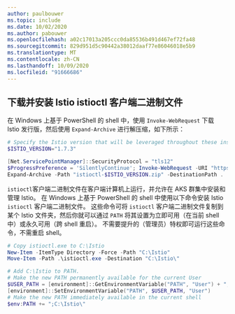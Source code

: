 ```yaml
---
author: paulbouwer
ms.topic: include
ms.date: 10/02/2020
ms.author: pabouwer
ms.openlocfilehash: a02c17013a205ccc0da85536b491d467ef72fa48
ms.sourcegitcommit: 829d951d5c90442a38012daaf77e86046018e5b9
ms.translationtype: MT
ms.contentlocale: zh-CN
ms.lasthandoff: 10/09/2020
ms.locfileid: "91666686"
---
```

## <a name="download-and-install-the-istio-istioctl-client-binary"></a>下载并安装 Istio istioctl 客户端二进制文件

在 Windows 上基于 PowerShell 的 shell 中，使用 `Invoke-WebRequest` 下载 Istio 发行版，然后使用 `Expand-Archive` 进行解压缩，如下所示：

```powershell
# Specify the Istio version that will be leveraged throughout these instructions
$ISTIO_VERSION="1.7.3"

[Net.ServicePointManager]::SecurityProtocol = "tls12"
$ProgressPreference = 'SilentlyContinue'; Invoke-WebRequest -URI "https://github.com/istio/istio/releases/download/$ISTIO_VERSION/istioctl-$ISTIO_VERSION-win.zip" -OutFile "istioctl-$ISTIO_VERSION.zip"
Expand-Archive -Path "istioctl-$ISTIO_VERSION.zip" -DestinationPath .
```

`istioctl`客户端二进制文件在客户端计算机上运行，并允许在 AKS 群集中安装和管理 Istio。 在 Windows 上基于 PowerShell 的 shell 中使用以下命令安装 Istio `istioctl` 客户端二进制文件。 这些命令可将 `istioctl` 客户端二进制文件复制到某个 Istio 文件夹，然后你就可以通过 `PATH` 将其设置为立即可用（在当前 shell 中）或永久可用（跨 shell 重启）。 不需要提升的（管理员）特权即可运行这些命令，不需重启 shell。

```powershell
# Copy istioctl.exe to C:\Istio
New-Item -ItemType Directory -Force -Path "C:\Istio"
Move-Item -Path .\istioctl.exe -Destination "C:\Istio\"

# Add C:\Istio to PATH. 
# Make the new PATH permanently available for the current User
$USER_PATH = [environment]::GetEnvironmentVariable("PATH", "User") + ";C:\Istio\"
[environment]::SetEnvironmentVariable("PATH", $USER_PATH, "User")
# Make the new PATH immediately available in the current shell
$env:PATH += ";C:\Istio\"
```